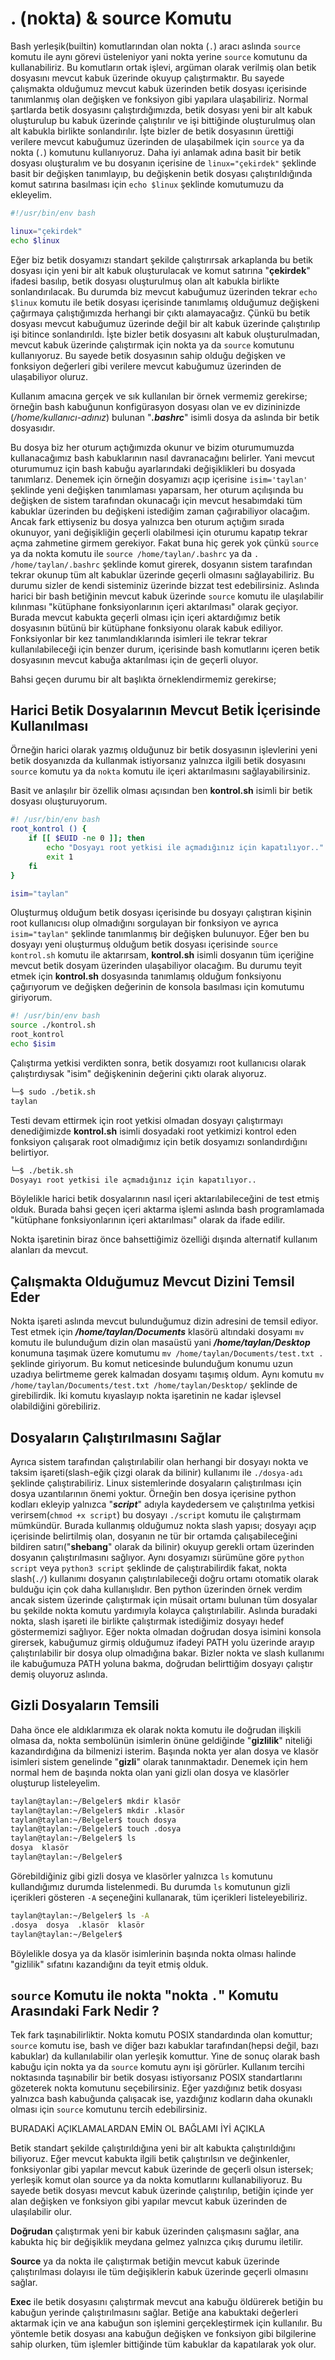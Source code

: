 # . (nokta) & source Komutu

Bash yerleşik(builtin) komutlarından olan nokta (`.`) aracı aslında `source` komutu ile aynı görevi üsteleniyor yani nokta yerine `source` komutunu da kullanabiliriz. Bu komutların ortak işlevi, argüman olarak verilmiş olan betik dosyasını mevcut kabuk üzerinde okuyup çalıştırmaktır. Bu sayede çalışmakta olduğumuz mevcut kabuk üzerinden betik dosyası içerisinde tanımlanmış olan değişken ve fonksiyon gibi yapılara ulaşabiliriz. Normal şartlarda betik dosyasını çalıştırdığımızda, betik dosyası yeni bir alt kabuk oluşturulup bu kabuk üzerinde çalıştırılır ve işi bittiğinde oluşturulmuş olan alt kabukla birlikte sonlandırılır.  İşte bizler de betik dosyasının ürettiği verilere mevcut kabuğumuz üzerinden de ulaşabilmek için `source` ya da nokta (`.`) komutunu kullanıyoruz. Daha iyi anlamak adına basit bir betik dosyası oluşturalım ve bu dosyanın içerisine de `linux="çekirdek"` şeklinde basit bir değişken tanımlayıp, bu değişkenin betik dosyası çalıştırıldığında komut satırına basılması için `echo $linux` şeklinde komutumuzu da ekleyelim.

```bash
#!/usr/bin/env bash

linux="çekirdek"
echo $linux
```

Eğer biz betik dosyamızı standart şekilde çalıştırırsak arkaplanda bu betik dosyası için yeni bir alt kabuk oluşturulacak ve komut satırına "**çekirdek**" ifadesi basılıp, betik dosyası oluşturulmuş olan alt kabukla birlikte sonlandırılacak. Bu durumda biz mevcut kabuğumuz üzerinden tekrar `echo $linux` komutu ile betik dosyası içerisinde tanımlamış olduğumuz değişkeni çağırmaya çalıştığımızda herhangi bir çıktı alamayacağız. Çünkü bu betik dosyası mevcut kabuğumuz üzerinde değil bir alt kabuk üzerinde çalıştırılıp işi bitince sonlandırıldı. İşte bizler betik dosyasını alt kabuk oluşturulmadan, mevcut kabuk üzerinde çalıştırmak için nokta ya da `source` komutunu kullanıyoruz. Bu sayede betik dosyasının sahip olduğu değişken ve fonksiyon değerleri gibi verilere mevcut kabuğumuz üzerinden de ulaşabiliyor oluruz. 

Kullanım amacına gerçek ve sık kullanılan bir örnek vermemiz gerekirse; örneğin bash kabuğunun konfigürasyon dosyası olan ve ev dizininizde (*/home/kullanıcı-adınız*) bulunan "***.bashrc***" isimli dosya da aslında bir betik dosyasıdır. 

Bu dosya biz her oturum açtığımızda okunur ve bizim oturumumuzda kullanacağımız bash kabuklarının nasıl davranacağını belirler. Yani mevcut oturumumuz için bash kabuğu ayarlarındaki değişiklikleri bu dosyada tanımlarız. Denemek için örneğin dosyamızı açıp içerisine `isim='taylan'` şeklinde yeni değişken tanımlaması yaparsam, her oturum açılışında bu değişken de sistem tarafından okunacağı için mevcut hesabımdaki tüm kabuklar üzerinden bu değişkeni istediğim zaman çağırabiliyor olacağım. Ancak fark ettiyseniz bu dosya yalnızca ben oturum açtığım sırada okunuyor, yani değişikliğin geçerli olabilmesi için oturumu kapatıp tekrar açma zahmetine girmem gerekiyor. Fakat buna hiç gerek yok çünkü `source` ya da nokta komutu ile `source /home/taylan/.bashrc` ya da `. /home/taylan/.bashrc` şeklinde komut girerek, dosyanın sistem tarafından tekrar okunup tüm alt kabuklar üzerinde geçerli olmasını sağlayabiliriz. Bu durumu sizler de kendi sisteminiz üzerinde bizzat test edebilirsiniz. Aslında harici bir bash betiğinin mevcut kabuk üzerinde `source` komutu ile ulaşılabilir kılınması "kütüphane fonksiyonlarının içeri aktarılması" olarak geçiyor. Burada mevcut kabukta geçerli olması için içeri aktardığımız betik dosyasının bütünü bir kütüphane fonksiyonu olarak kabuk ediliyor. Fonksiyonlar bir kez tanımlandıklarında isimleri ile tekrar tekrar kullanılabileceği için benzer durum, içerisinde bash komutlarını içeren betik dosyasının mevcut kabuğa aktarılması için de geçerli oluyor. 

Bahsi geçen durumu bir alt başlıkta örneklendirmemiz gerekirse;

## Harici Betik Dosyalarının Mevcut Betik İçerisinde Kullanılması

Örneğin harici olarak yazmış olduğunuz bir betik dosyasının işlevlerini yeni betik dosyanızda da kullanmak istiyorsanız yalnızca ilgili betik dosyasını `source` komutu ya da `nokta` komutu ile içeri aktarılmasını sağlayabilirsiniz.

Basit ve anlaşılır bir özellik olması açısından ben **kontrol.sh** isimli bir betik dosyası oluşturuyorum. 

```bash
#! /usr/bin/env bash
root_kontrol () {
	if [[ $EUID -ne 0 ]]; then
		echo "Dosyayı root yetkisi ile açmadığınız için kapatılıyor.."
		exit 1
	fi
}

isim="taylan"
```

Oluşturmuş olduğum betik dosyası içerisinde bu dosyayı çalıştıran kişinin root kullanıcısı olup olmadığını sorgulayan bir fonksiyon ve ayrıca `isim="taylan"` şeklinde tanımlanmış bir değişken bulunuyor. Eğer ben bu dosyayı yeni oluşturmuş olduğum betik dosyası içerisinde `source kontrol.sh` komutu ile aktarırsam, **kontrol.sh** isimli dosyanın tüm içeriğine mevcut betik dosyam üzerinden ulaşabiliyor olacağım. Bu durumu teyit etmek için **kontrol.sh** dosyasında tanımlamış olduğum fonksiyonu çağırıyorum ve değişken değerinin de konsola basılması için komutumu giriyorum.

```bash
#! /usr/bin/env bash
source ./kontrol.sh
root_kontrol
echo $isim
```

Çalıştırma yetkisi verdikten sonra, betik dosyamızı root kullanıcısı olarak çalıştırdıysak "isim" değişkeninin değerini çıktı olarak alıyoruz. 

```bash
└─$ sudo ./betik.sh
taylan
```

Testi devam ettirmek için root yetkisi olmadan dosyayı çalıştırmayı denediğimizde **kontrol.sh** isimli dosyadaki root yetkimizi kontrol eden fonksiyon çalışarak root olmadığımız için betik dosyamızı sonlandırdığını belirtiyor. 

```bash
└─$ ./betik.sh
Dosyayı root yetkisi ile açmadığınız için kapatılıyor..
```

Böylelikle harici betik dosyalarının nasıl içeri aktarılabileceğini de test etmiş olduk. Burada bahsi geçen içeri aktarma işlemi aslında bash programlamada "kütüphane fonksiyonlarının içeri aktarılması" olarak da ifade edilir.

Nokta işaretinin biraz önce bahsettiğimiz özelliği dışında alternatif kullanım alanları da mevcut. 

## Çalışmakta Olduğumuz Mevcut Dizini Temsil Eder

Nokta işareti aslında mevcut bulunduğumuz dizin adresini de temsil ediyor. Test etmek için ***/home/taylan/Documents*** klasörü altındaki dosyamı `mv` komutu ile bulunduğum dizin olan masaüstü yani ***/home/taylan/Desktop*** konumuna taşımak üzere komutumu `mv /home/taylan/Documents/test.txt .` şeklinde giriyorum. Bu komut neticesinde bulunduğum konumu uzun uzadıya belirtmeme gerek kalmadan dosyamı taşımış oldum. Aynı komutu `mv /home/taylan/Documents/test.txt /home/taylan/Desktop/` şeklinde de girebilirdik. İki komutu kıyaslayıp nokta işaretinin ne kadar işlevsel olabildiğini görebiliriz. 

## Dosyaların Çalıştırılmasını Sağlar

Ayrıca sistem tarafından çalıştırılabilir olan herhangi bir dosyayı nokta ve taksim işareti(slash-eğik çizgi olarak da bilinir) kullanımı ile `./dosya-adı` şeklinde çalıştırabiliriz. Linux sistemlerinde dosyaların çalıştırılması için dosya uzantılarının önemi yoktur. Örneğin ben dosya içerisine python kodları ekleyip yalnızca "***script***" adıyla kaydedersem ve çalıştırılma yetkisi verirsem(`chmod +x script`) bu dosyayı `./script` komutu ile çalıştırmam mümkündür. Burada kullanmış olduğumuz nokta slash yapısı; dosyayı açıp içerisinde belirtilmiş olan, dosyanın ne tür bir ortamda çalışabileceğini bildiren satırı("**shebang**" olarak da bilinir) okuyup gerekli ortam üzerinden dosyanın çalıştırılmasını sağlıyor. Aynı dosyamızı sürümüne göre `python script` veya `python3 script` şeklinde de çalıştırabilirdik fakat, nokta slash(`./`) kullanımı dosyanın çalıştırılabileceği doğru ortamı otomatik olarak bulduğu için çok daha kullanışlıdır. Ben python üzerinden örnek verdim ancak sistem üzerinde çalıştırmak için müsait ortamı bulunan tüm dosyalar bu şekilde nokta komutu yardımıyla kolayca çalıştırılabilir. Aslında buradaki nokta, slash işareti ile birlikte çalıştırmak istediğimiz dosyayı hedef göstermemizi sağlıyor. Eğer nokta olmadan doğrudan dosya isimini konsola girersek, kabuğumuz girmiş olduğumuz ifadeyi PATH yolu üzerinde arayıp çalıştırılabilir bir dosya olup olmadığına bakar. Bizler nokta ve slash kullanımı ile kabuğumuza PATH yoluna bakma, doğrudan belirttiğim dosyayı çalıştır demiş oluyoruz aslında.

## Gizli Dosyaların Temsili

Daha önce ele aldıklarımıza ek olarak nokta komutu ile doğrudan ilişkili olmasa da, nokta sembolünün isimlerin önüne geldiğinde "**gizlilik**" niteliği kazandırdığına da bilmenizi isterim. Başında nokta yer alan dosya ve klasör isimleri sistem genelinde "**gizli**" olarak tanınmaktadır. Denemek için hem normal hem de başında nokta olan yani gizli olan dosya ve klasörler oluşturup listeleyelim.

```bash
taylan@taylan:~/Belgeler$ mkdir klasör
taylan@taylan:~/Belgeler$ mkdir .klasör
taylan@taylan:~/Belgeler$ touch dosya
taylan@taylan:~/Belgeler$ touch .dosya
taylan@taylan:~/Belgeler$ ls
dosya  klasör
taylan@taylan:~/Belgeler$ 
```

Görebildiğiniz gibi gizli dosya ve klasörler yalnızca `ls` komutunu kullandığımız durumda listelenmedi. Bu durumda `ls` komutunun gizli içerikleri gösteren `-A` seçeneğini kullanarak, tüm içerikleri listeleyebiliriz.

```bash
taylan@taylan:~/Belgeler$ ls -A
.dosya  dosya  .klasör  klasör
taylan@taylan:~/Belgeler$
```

Böylelikle dosya ya da klasör isimlerinin başında nokta olması halinde "gizlilik" sıfatını kazandığını da teyit etmiş olduk.

## `source` Komutu ile nokta "nokta `.`" Komutu Arasındaki Fark Nedir ?

Tek fark taşınabilirliktir. Nokta komutu POSIX standardında olan komuttur; `source` komutu ise, bash ve diğer bazı kabuklar tarafından(hepsi değil, bazı kabuklar) da kullanılabilir olan yerleşik komuttur. Yine de sonuç olarak bash kabuğu için nokta ya da `source` komutu aynı işi görürler. Kullanım tercihi noktasında taşınabilir bir betik dosyası istiyorsanız POSIX standartlarını gözeterek nokta komutunu seçebilirsiniz. Eğer yazdığınız betik dosyası yalnızca bash kabuğunda çalışacak ise, yazdığınız kodların daha okunaklı olması için `source` komutunu tercih edebilirsiniz.

BURADAKİ AÇIKLAMALARDAN EMİN OL BAĞLAMI İYİ AÇIKLA

Betik standart şekilde çalıştırıldığına yeni bir alt kabukta çalıştırıldığını biliyoruz. Eğer mevcut kabukta ilgili betik çalıştırılsın ve değinkenler, fonksiyonlar gibi yapılar mevcut kabuk üzerinde de geçerli olsun istersek; yerleşik komut olan source ya da nokta komutlarını kullanabiliyoruz. Bu sayede betik dosyası mevcut kabuk üzerinde çalıştırılıp, betiğin içinde yer alan değişken ve fonksiyon gibi yapılar mevcut kabuk üzerinden de ulaşılabilir olur.

**Doğrudan** çalıştırmak yeni bir kabuk üzerinden çalışmasını sağlar, ana kabukta hiç bir değişiklik meydana gelmez yalnızca çıkış durumu iletilir.

**Source** ya da nokta ile çalıştırmak betiğin mevcut kabuk üzerinde çalıştırılması dolayısı ile tüm değişiklerin kabuk üzerinde geçerli olmasını sağlar.

**Exec** ile betik dosyasını çalıştırmak mevcut ana kabuğu öldürerek betiğin bu kabuğun yerinde çalıştırılmasını sağlar. Betiğe ana kabuktaki değerleri aktarmak için ve ana kabuğun son işlemini gerçekleştirmek için kullanılır. Bu yöntemle betik dosyası ana kabuğun değişken ve fonksiyon gibi bilgilerine sahip olurken, tüm işlemler bittiğinde tüm kabuklar da kapatılarak yok olur.
